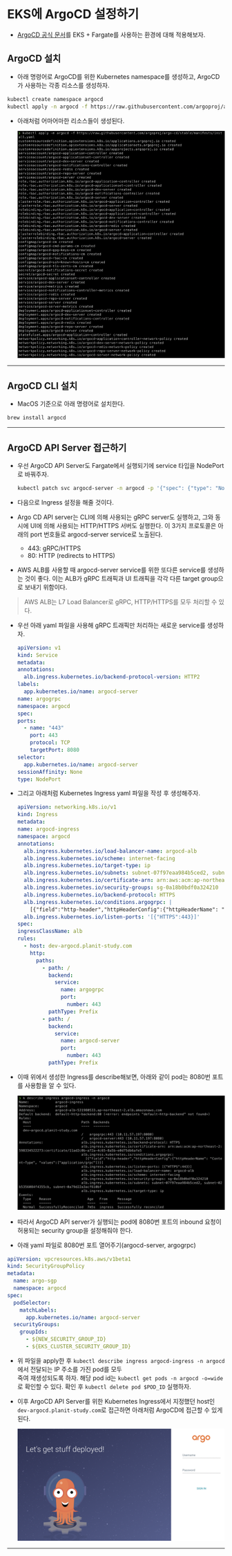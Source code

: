 # EKS에 ArgoCD 설정하기

- [ArgoCD 공식 문서](https://argo-cd.readthedocs.io/en/stable/getting_started/)를 EKS + Fargate를 사용하는 환경에 대해 적용해보자.

## ArgoCD 설치

- 아래 명령어로 ArgoCD를 위한 Kubernetes namespace를 생성하고, ArgoCD가 사용하는 각종 리소스를 생성하자.

```sh
kubectl create namespace argocd
kubectl apply -n argocd -f https://raw.githubusercontent.com/argoproj/argo-cd/stable/manifests/install.yaml
```

- 아래처럼 어마어마한 리소스들이 생성된다.

  ![picture 29](/images/AWS_DEVOPS_EKS_ARGOCD_1.png)

---

## ArgoCD CLI 설치

- MacOS 기준으로 아래 명령어로 설치한다.

```sh
brew install argocd
```

---

## ArgoCD API Server 접근하기

- 우선 ArgoCD API Server도 Fargate에서 실행되기에 service 타입을 NodePort로 바꿔주자.

  ```sh
  kubectl patch svc argocd-server -n argocd -p '{"spec": {"type": "NodePort"}}'
  ```

- 다음으로 Ingress 설정을 해줄 것이다.

- Argo CD API server는 CLI에 의해 사용되는 gRPC server도 실행하고, 그와 동시에 UI에 의해 사용되는 HTTP/HTTPS 서버도 실행한다.
  이 3가지 프로토콜은 아래의 port 번호들로 argocd-server service로 노출된다.

  - 443: gRPC/HTTPS
  - 80: HTTP (redirects to HTTPS)

- AWS ALB를 사용할 때 argocd-server service를 위한 또다른 service를 생성하는 것이 좋다.
  이는 ALB가 gRPC 트래픽과 UI 트래픽을 각각 다른 target group으로 보내기 위함이다.

> AWS ALB는 L7 Load Balancer로 gRPC, HTTP/HTTPS를 모두 처리할 수 있다.

- 우선 아래 yaml 파일을 사용해 gRPC 트래픽만 처리하는 새로운 service를 생성하자.

  ```yaml
  apiVersion: v1
  kind: Service
  metadata:
  annotations:
    alb.ingress.kubernetes.io/backend-protocol-version: HTTP2
  labels:
    app.kubernetes.io/name: argocd-server
  name: argogrpc
  namespace: argocd
  spec:
  ports:
    - name: "443"
      port: 443
      protocol: TCP
      targetPort: 8080
  selector:
    app.kubernetes.io/name: argocd-server
  sessionAffinity: None
  type: NodePort
  ```

- 그리고 아래처럼 Kubernetes Ingress yaml 파일을 작성 후 생성해주자.

  ```yaml
  apiVersion: networking.k8s.io/v1
  kind: Ingress
  metadata:
  name: argocd-ingress
  namespace: argocd
  annotations:
    alb.ingress.kubernetes.io/load-balancer-name: argocd-alb
    alb.ingress.kubernetes.io/scheme: internet-facing
    alb.ingress.kubernetes.io/target-type: ip
    alb.ingress.kubernetes.io/subnets: subnet-07f97eaa984b5ced2, subnet-02b5356084f4355cb, subnet-0a79d22a3acf610bf
    alb.ingress.kubernetes.io/certificate-arn: arn:aws:acm:ap-northeast-2:598334522273:certificate/11ad2c0b-a72a-4c65-8a5b-e0d75db6afe5
    alb.ingress.kubernetes.io/security-groups: sg-0a18b0bdf0a324210
    alb.ingress.kubernetes.io/backend-protocol: HTTPS
    alb.ingress.kubernetes.io/conditions.argogrpc: |
      [{"field":"http-header","httpHeaderConfig":{"httpHeaderName": "Content-Type", "values":["application/grpc"]}}]
    alb.ingress.kubernetes.io/listen-ports: '[{"HTTPS":443}]'
  spec:
  ingressClassName: alb
  rules:
    - host: dev-argocd.planit-study.com
      http:
        paths:
          - path: /
            backend:
              service:
                name: argogrpc
                port:
                  number: 443
            pathType: Prefix
          - path: /
            backend:
              service:
                name: argocd-server
                port:
                  number: 443
            pathType: Prefix
  ```

- 이때 위에서 생성한 Ingress를 describe해보면, 아래와 같이 pod는 8080번 포트를 사용함을 알 수 있다.

  ![picture 30](/images/AWS_DEVOPS_EKS_ARGOCD_2.png)

- 따라서 ArgoCD API server가 실행되는 pod에 8080번 포트의 inbound 요청이 허용되는 security group을 설정해줘야 한다.

- 아래 yaml 파일로 8080번 포트 열어주기(argocd-server, argogrpc)

```yaml
apiVersion: vpcresources.k8s.aws/v1beta1
kind: SecurityGroupPolicy
metadata:
  name: argo-sgp
  namespace: argocd
spec:
  podSelector:
    matchLabels:
      app.kubernetes.io/name: argocd-server
  securityGroups:
    groupIds:
      - ${NEW_SECURITY_GROUP_ID}
      - ${EKS_CLUSTER_SECURITY_GROUP_ID}
```

- 위 파일을 apply한 후 `kubectl describe ingress argocd-ingress -n argocd`에서 전달되는 IP 주소를 가진 pod를 모두  
  죽여 재생성되도록 하자. 해당 pod id는 `kubectl get pods -n argocd -o=wide`로 확인할 수 있다. 확인 후 `kubectl delete pod $POD_ID` 실행하자.

- 이후 ArgoCD API Server를 위한 Kubernetes Ingress에서 지정했던 host인 `dev-argocd.planit-study.com`로 접근하면 아래처럼 ArgoCD에 접근할 수 있게 된다.

  ![picture 31](/images/AWS_DEVOPS_EKS_ARGOCD_3.png)

---
